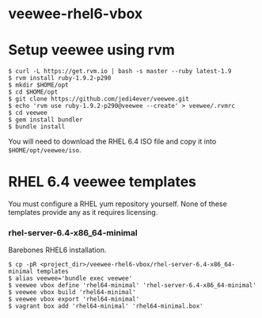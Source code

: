 veewee-rhel6-vbox
=================

# Setup veewee using rvm
```
$ curl -L https://get.rvm.io | bash -s master --ruby latest-1.9
$ rvm install ruby-1.9.2-p290
$ mkdir $HOME/opt
$ cd $HOME/opt
$ git clone https://github.com/jedi4ever/veewee.git
$ echo 'rvm use ruby-1.9.2-p290@veewee --create' > veewee/.rvmrc
$ cd veewee
$ gem install bundler
$ bundle install
```
You will need to download the RHEL 6.4 ISO file and copy it into `$HOME/opt/veewee/iso`.

# RHEL 6.4 veewee templates
You must configure a RHEL yum repository yourself. None of these templates provide any as it requires licensing.

### rhel-server-6.4-x86_64-minimal
Barebones RHEL6 installation.

```
$ cp -pR <project_dir>/veewee-rhel6-vbox/rhel-server-6.4-x86_64-minimal templates
$ alias veewee='bundle exec veewee'
$ veewee vbox define 'rhel64-minimal' 'rhel-server-6.4-x86_64-minimal'
$ veewee vbox build 'rhel64-minimal'
$ veewee vbox export 'rhel64-minimal'
$ vagrant box add 'rhel64-minimal' 'rhel64-minimal.box'
```
